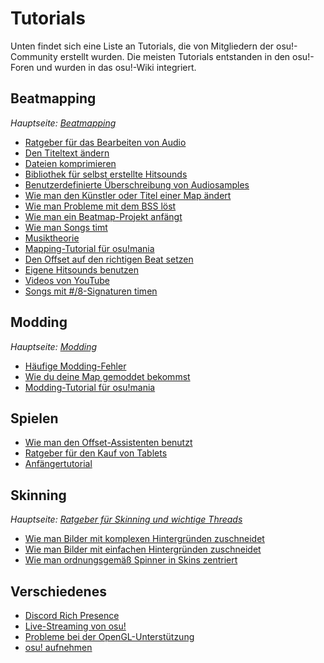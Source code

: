 # Tutorials

Unten findet sich eine Liste an Tutorials, die von Mitgliedern der osu!-Community erstellt wurden. Die meisten Tutorials entstanden in den osu!-Foren und wurden in das osu!-Wiki integriert.

## Beatmapping

*Hauptseite: [Beatmapping](/wiki/Beatmapping)*

- [Ratgeber für das Bearbeiten von Audio](Audio_editing)
- [Den Titeltext ändern](/wiki/Beatmap/Title_text#changing-title-text)<!-- TODO: change link as soon as German article is available -->
- [Dateien komprimieren](Compressing_files)
- [Bibliothek für selbst erstellte Hitsounds](Custom_hitsound_library)
- [Benutzerdefinierte Überschreibung von Audiosamples](Custom_sample_overrides)
- [Wie man den Künstler oder Titel einer Map ändert](Changing_the_artist_or_title)
- [Wie man Probleme mit dem BSS löst](BSS_issues)
- [Wie man ein Beatmap-Projekt anfängt](Starting_a_beatmap_project)
- [Wie man Songs timt](How_to_time_songs)
- [Musiktheorie](/wiki/Music_theory)
- [Mapping-Tutorial für osu!mania](osu!mania_mapping_guide)
- [Den Offset auf den richtigen Beat setzen](Setting_the_offset_on_the_correct_beat)
- [Eigene Hitsounds benutzen](Using_custom_hitsounds)
- [Videos von YouTube](Videos_from_YouTube)
- [Songs mit #/8-Signaturen timen](Timing_songs_with_8-signatures)

## Modding

*Hauptseite: [Modding](/wiki/Modding)*

- [Häufige Modding-Fehler](Common_modding_mistakes)
- [Wie du deine Map gemoddet bekommst](Getting_your_map_modded)
- [Modding-Tutorial für osu!mania](osu!mania_modding_guide)

## Spielen

- [Wie man den Offset-Assistenten benutzt](How_to_use_the_Offset_Wizard)
- [Ratgeber für den Kauf von Tablets](Tablet_purchase)
- [Anfängertutorial](Beginner's_tutorial)

## Skinning

*Hauptseite: [Ratgeber für Skinning und wichtige Threads](/wiki/Skinning/Guides_and_important_threads)*

- [Wie man Bilder mit komplexen Hintergründen zuschneidet](Cropping_with_complex_backgrounds)
- [Wie man Bilder mit einfachen Hintergründen zuschneidet](Cropping_with_simple_backgrounds)
- [Wie man ordnungsgemäß Spinner in Skins zentriert](Making_properly_centred_spinners)

## Verschiedenes

- [Discord Rich Presence](Discord_Rich_Presence)
- [Live-Streaming von osu!](Livestreaming_osu!)
- [Probleme bei der OpenGL-Unterstützung](OpenGL_support_issues)
- [osu! aufnehmen](Recording_osu!)
